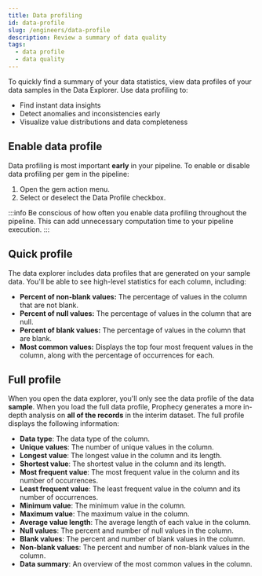 ```yaml
---
title: Data profiling
id: data-profile
slug: /engineers/data-profile
description: Review a summary of data quality
tags:
  - data profile
  - data quality
---
```


To quickly find a summary of your data statistics, view data profiles of your data samples in the Data Explorer. Use data profiling to:

- Find instant data insights
- Detect anomalies and inconsistencies early
- Visualize value distributions and data completeness

## Enable data profile

Data profiling is most important **early** in your pipeline. To enable or disable data profiling per gem in the pipeline:

1. Open the gem action menu.
1. Select or deselect the Data Profile checkbox.

:::info
Be conscious of how often you enable data profiling throughout the pipeline. This can add unnecessary computation time to your pipeline execution.
:::

## Quick profile

The data explorer includes data profiles that are generated on your sample data. You'll be able to see high-level statistics for each column, including:

- **Percent of non-blank values:** The percentage of values in the column that are not blank.
- **Percent of null values:** The percentage of values in the column that are null.
- **Percent of blank values:** The percentage of values in the column that are blank.
- **Most common values:** Displays the top four most frequent values in the column, along with the percentage of occurrences for each.

## Full profile

When you open the data explorer, you'll only see the data profile of the data **sample**. When you load the full data profile, Prophecy generates a more in-depth analysis on **all of the records** in the interim dataset. The full profile displays the following information:

- **Data type**: The data type of the column.
- **Unique values**: The number of unique values in the column.
- **Longest value**: The longest value in the column and its length.
- **Shortest value**: The shortest value in the column and its length.
- **Most frequent value**: The most frequent value in the column and its number of occurrences.
- **Least frequent value**: The least frequent value in the column and its number of occurrences.
- **Minimum value**: The minimum value in the column.
- **Maximum value**: The maximum value in the column.
- **Average value length**: The average length of each value in the column.
- **Null values**: The percent and number of null values in the column.
- **Blank values**: The percent and number of blank values in the column.
- **Non-blank values**: The percent and number of non-blank values in the column.
- **Data summary**: An overview of the most common values in the column.
